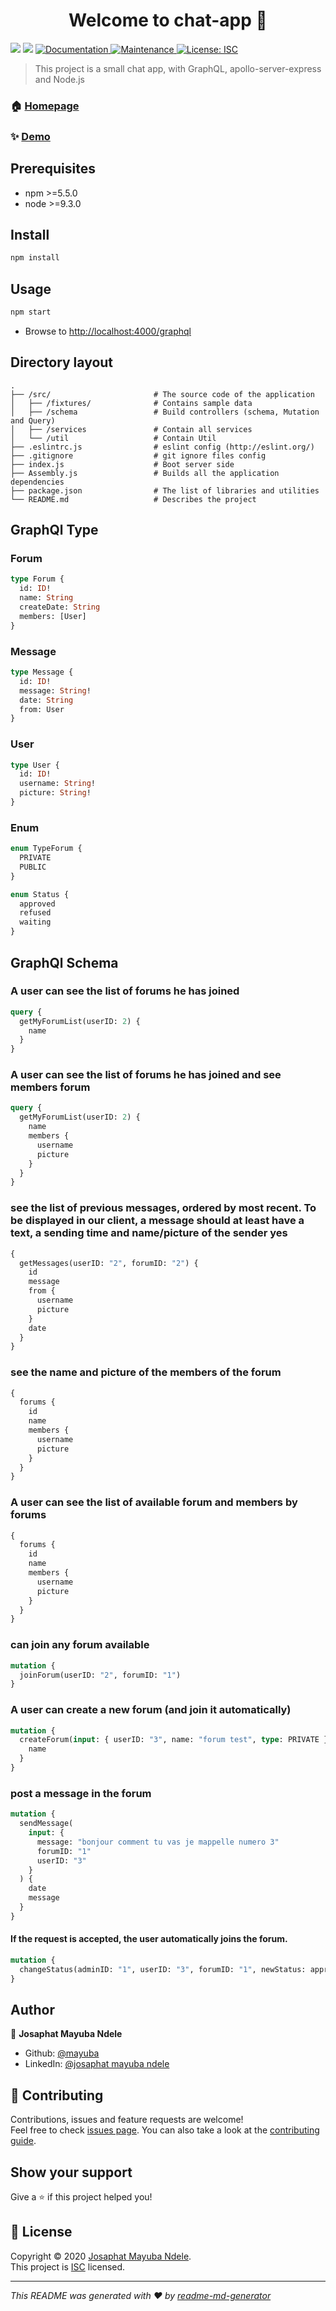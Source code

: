 <h1 align="center">Welcome to chat-app 👋</h1>
<p>
  <img src="https://img.shields.io/badge/npm-%3E%3D5.5.0-blue.svg" />
  <img src="https://img.shields.io/badge/node-%3E%3D9.3.0-blue.svg" />
  <a href="https://github.com/mayuba/chat-app#readme" target="_blank">
    <img alt="Documentation" src="https://img.shields.io/badge/documentation-yes-brightgreen.svg" />
  </a>
  <a href="https://github.com/mayuba/chat-app/graphs/commit-activity" target="_blank">
    <img alt="Maintenance" src="https://img.shields.io/badge/Maintained%3F-yes-green.svg" />
  </a>
  <a href="https://github.com/mayuba/chat-app/blob/master/LICENSE" target="_blank">
    <img alt="License: ISC" src="https://img.shields.io/github/license/mayuba/chat-app" />
  </a>
</p>

> This project is a small chat app, with GraphQL, apollo-server-express and Node.js

### 🏠 [Homepage](https://github.com/mayuba/chat-app#readme)

### ✨ [Demo](localhost:4000/graphql)

## Prerequisites

- npm >=5.5.0
- node >=9.3.0

## Install

```sh
npm install
```

## Usage

```sh
npm start
```

- Browse to [http://localhost:4000/graphql](http://localhost:4000/graphql)

## Directory layout

```
.
├── /src/                       # The source code of the application
│   ├── /fixtures/              # Contains sample data
│   ├── /schema                 # Build controllers (schema, Mutation and Query)
│   ├── /services               # Contain all services
│   └── /util                   # Contain Util
├── .eslintrc.js                # eslint config (http://eslint.org/)
├── .gitignore                  # git ignore files config
├── index.js                    # Boot server side
├── Assembly.js                 # Builds all the application dependencies
├── package.json                # The list of libraries and utilities
└── README.md                   # Describes the project
```

## GraphQl Type

### Forum

```graphql
type Forum {
  id: ID!
  name: String
  createDate: String
  members: [User]
}
```

### Message

```graphql
type Message {
  id: ID!
  message: String!
  date: String
  from: User
}
```

### User

```graphql
type User {
  id: ID!
  username: String!
  picture: String!
}
```

### Enum

```graphql
enum TypeForum {
  PRIVATE
  PUBLIC
}
```

```graphql
enum Status {
  approved
  refused
  waiting
}
```

## GraphQl Schema

### A user can see the list of forums he has joined

```graphql
query {
  getMyForumList(userID: 2) {
    name
  }
}
```

### A user can see the list of forums he has joined and see members forum

```graphql
query {
  getMyForumList(userID: 2) {
    name
    members {
      username
      picture
    }
  }
}
```

### see the list of previous messages, ordered by most recent. To be displayed in our client, a message should at least have a text, a sending time and name/picture of the sender yes

```graphql
{
  getMessages(userID: "2", forumID: "2") {
    id
    message
    from {
      username
      picture
    }
    date
  }
}
```

### see the name and picture of the members of the forum

```graphql
{
  forums {
    id
    name
    members {
      username
      picture
    }
  }
}
```

### A user can see the list of available forum and members by forums

```graphql
{
  forums {
    id
    name
    members {
      username
      picture
    }
  }
}
```

### can join any forum available

```graphql
mutation {
  joinForum(userID: "2", forumID: "1")
}
```

### A user can create a new forum (and join it automatically)

```graphql
mutation {
  createForum(input: { userID: "3", name: "forum test", type: PRIVATE }) {
    name
  }
}
```

### post a message in the forum

```graphql
mutation {
  sendMessage(
    input: {
      message: "bonjour comment tu vas je mappelle numero 3"
      forumID: "1"
      userID: "3"
    }
  ) {
    date
    message
  }
}
```

#### If the request is accepted, the user automatically joins the forum.

```graphql
mutation {
  changeStatus(adminID: "1", userID: "3", forumID: "1", newStatus: approved)
}
```

## Author

👤 **Josaphat Mayuba Ndele**

- Github: [@mayuba](https://github.com/mayuba)
- LinkedIn: [@josaphat mayuba ndele](https://www.linkedin.com/in/josaphat-mayuba-ndele-18474296/)

## 🤝 Contributing

Contributions, issues and feature requests are welcome!<br />Feel free to check [issues page](https://github.com/mayuba/chat-app/issues). You can also take a look at the [contributing guide](https://github.com/mayuba/chat-app/blob/master/CONTRIBUTING.md).

## Show your support

Give a ⭐️ if this project helped you!

## 📝 License

Copyright © 2020 [Josaphat Mayuba Ndele](https://github.com/mayuba).<br />
This project is [ISC](https://github.com/mayuba/chat-app/blob/master/LICENSE) licensed.

---

_This README was generated with ❤️ by [readme-md-generator](https://github.com/kefranabg/readme-md-generator)_
